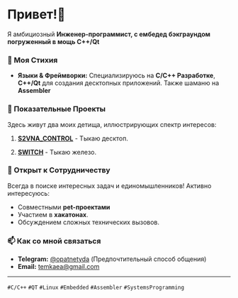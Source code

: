 # Привет!👋
Я амбициозный **Инженер-программист, с ембедед бэкграундом погруженный в мощь C++/Qt**

### 🔧 Моя Стихия
*   **Языки & Фреймворки:** Специализируюсь на **C/C++ Разработке**, **С++/Qt** для создания десктопных приложений. Также шаманю на **Assembler** 

### 🚀 Показательные Проекты
Здесь живут два моих детища, иллюстрирующих спектр интересов:

1.  **[S2VNA_CONTROL](https://github.com/DnevnnoiSon/S2VNA_CONTROL)** - Тыкаю десктоп.

2.  **[SWITCH](https://github.com/DnevnnoiSon/SWITCH)** - Тыкаю железо.


### 🤝 Открыт к Сотрудничеству
Всегда в поиске интересных задач и единомышленников! Активно интересуюсь:
*   Совместными **pet-проектами** 
*   Участием в **хакатонах**.
*   Обсуждением сложных технических вызовов.

### 📫 Как со мной связаться
*   **Telegram:** [@opatnetyda](https://t.me/opatnetyda) (Предпочтительный способ общения)
*   **Email:** [temkaea@gmail.com](mailto:temkaea@gmail.com)

---
`#С/C++` `#QT` `#Linux` `#Embedded` `#Assembler` `#SystemsProgramming` 
